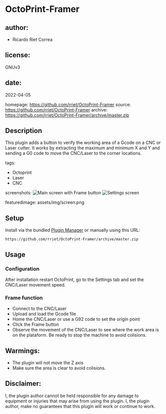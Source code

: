 
# OctoPrint-Framer

## author:
- Ricardo Riet Correa

## license: 
GNUv3

## date: 
2022-04-05

homepage: https://github.com/rriet/OctoPrint-Framer
source: https://github.com/rriet/OctoPrint-Framer
archive: https://github.com/rriet/OctoPrint-Framer/archive/master.zip

## Description
This plugin adds a button to verify the working area of a Gcode on a CNC or Laser cutter.
It works by extracting the maximum and minimum X and Y and sending a G0 code to move the CNC/Laser to the corner locations.

tags:
- Octoprint
- Laser
- CNC

screenshots:
![Main screen with Frame button](https://github.com/rriet/OctoPrint-Framer/blob/master/assets/img/screen.png "Frame button and plugin output")
![Settings screen](https://github.com/rriet/OctoPrint-Framer/blob/master/assets/img/settings.png "Settings screen")

featuredimage: assets/img/screen.png

## Setup

Install via the bundled [Plugin Manager](https://docs.octoprint.org/en/master/bundledplugins/pluginmanager.html) or manually using this URL:

    https://github.com/rriet/OctoPrint-Framer/archive/master.zip

## Usage
### Configuration
After installation restart OctoPrint, go to the Settings tab and set the CNC/Laser movement speed.

### Frame function
- Connect to the CNC/Laser
- Upload and load the Gcode file
- Home the CNC/Laser or use a G92 code to set the origin point
- Click the Frame button
- Observe the movement of the CNC/Laser to see where the work area is on the plataform. Be ready to stop the machine to avoid colisions.

## Warmings: 
- The plugin will not move the Z axis
- Make sure the area is clear to avoid colisions.

## Disclaimer:
I, the plugin author cannot be held responsible for any damage to equipment or injuries that may arise from using the plugin. I, the plugin author, make no guarantees that this plugin will work or continue to work.

